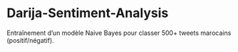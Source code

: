 # Darija-Sentiment-Analysis
Entraînement d’un modèle Naive Bayes pour classer 500+ tweets marocains (positif/négatif).
